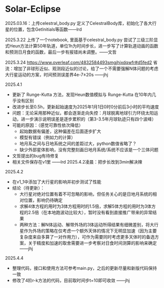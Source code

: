 # Solar-Eclipse

2025.03.16：上传celestral_body.py 定义了CelestralBody库，初始化了各大行星的位置，包含GetInitials等函数——lrd

2025.3.22 上传了一个notebook, 里面基于celestral_body.py 尝试了三级三阶显式Heun方法计算50年轨道，单位1h为时间步长，进一步写了计算轨道动画的函数和预测日月食的函数，最后一步有报错尚未调整。——文哲

2025.3.24 https://www.overleaf.com/4832584493smgjhjxdqwfr#d5fed2 省流：增加了非球形近似、观测段近似的讨论，给了一个不需要强解N体问题的考虑大行星运动的方案，时间预测误差界4e-7±20s ——jhj

2025.4.1 
- 更新了 Runge-Kutta 方法，发现Heun数值模拟与 Runge-Kutta 在10年内几乎没有区别
- 改进步长至0.5h，更新起始速度为2025年1月1日0时0分前后3小时的平均速度
- 问题：无论采用那种近似，都会逐渐走向失控：月球脱离地球引力环绕太阳运动，进一步演示说明误差是逐步累积的（第3-3.5年月球轨迹只有四个波峰）
- 可能的原因：（感觉可靠性依次降低）
  - 起始数据有偏差，这种偏差在后面逐步扩大
  - 模型有错误（例如力的计算）
  - 地月系之间与日地系统之间的差距过大，python数值省略了？
  - 缺少外部星体影响，没有完整刻画日地月系统/系统不应该是一个三体问题
- 文哲提出的bug有待修复
- 相关文件保存在v1里 ——lrd
2025.4.2凌晨：把步长改到3min解决辣

2025.4.2
- 在v1_1中添加了大行星的影响并初步测试了性能
- 结论（待更新）：
  - 大行星对绝对位置有着不可忽略的影响，但任务关心的是日地月系统的相对位置，影响仍待确定
  - 求解4体方程的用时为3体方程用时的1.5倍，求解5体方程的用时为3体方程的2.5倍（在本地跑波动比较大），暂时没有看到直接推广带来的异常结果
  - 两种方法：解N体运动、解带外场的3体运动所得结果有细微差别，将大行星作为外场的策略在仅考虑一个额外天体的情况下无明显加速（因为主要复杂度来自多算了一对作用力），可作为需要同时考虑更多天体时的备选方案，关于精度和加速的取舍需要进一步考察对日食时间测算的影响来确定 ——jhj

2025.4.4
- 整理代码，接口和使用方法可参考main.py，之后的更新尽量和新版代码保持一致
- 修改了4阶r-k方法的代码，目前取时间步t=10即可收敛 ——jhj
